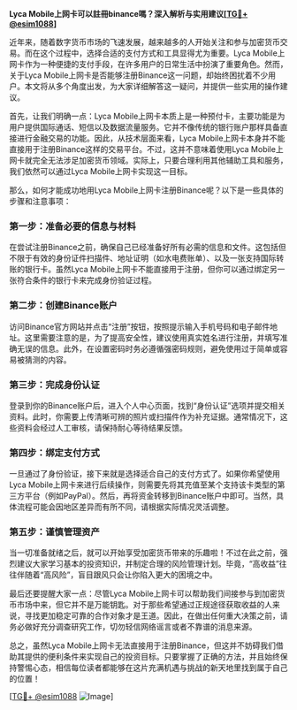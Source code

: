 **Lyca Mobile上网卡可以註冊binance嗎？深入解析与实用建议[[TG💪+ @esim1088](https://t.me/s/esim1088)]**

近年来，随着数字货币市场的飞速发展，越来越多的人开始关注和参与加密货币交易。而在这个过程中，选择合适的支付方式和工具显得尤为重要。Lyca Mobile上网卡作为一种便捷的支付手段，在许多用户的日常生活中扮演了重要角色。然而，关于Lyca Mobile上网卡是否能够注册Binance这一问题，却始终困扰着不少用户。本文将从多个角度出发，为大家详细解答这一疑问，并提供一些实用的操作建议。

首先，让我们明确一点：Lyca Mobile上网卡本质上是一种预付卡，主要功能是为用户提供国际通话、短信以及数据流量服务。它并不像传统的银行账户那样具备直接进行金融交易的功能。因此，从技术层面来看，Lyca Mobile上网卡本身并不能直接用于注册Binance这样的交易平台。不过，这并不意味着使用Lyca Mobile上网卡就完全无法涉足加密货币领域。实际上，只要合理利用其他辅助工具和服务，我们依然可以通过Lyca Mobile上网卡实现这一目标。

那么，如何才能成功地用Lyca Mobile上网卡注册Binance呢？以下是一些具体的步骤和注意事项：

### 第一步：准备必要的信息与材料

在尝试注册Binance之前，确保自己已经准备好所有必需的信息和文件。这包括但不限于有效的身份证件扫描件、地址证明（如水电费账单）、以及一张支持国际转账的银行卡。虽然Lyca Mobile上网卡不能直接用于注册，但你可以通过绑定另一张符合条件的银行卡来完成身份验证过程。

### 第二步：创建Binance账户

访问Binance官方网站并点击“注册”按钮，按照提示输入手机号码和电子邮件地址。这里需要注意的是，为了提高安全性，建议使用真实姓名进行注册，并填写准确无误的信息。此外，在设置密码时务必遵循强密码规则，避免使用过于简单或容易被猜测的内容。

### 第三步：完成身份认证

登录到你的Binance账户后，进入个人中心页面，找到“身份认证”选项并提交相关资料。此时，你需要上传清晰可辨的照片或扫描件作为补充证据。通常情况下，这些资料会经过人工审核，请保持耐心等待结果反馈。

### 第四步：绑定支付方式

一旦通过了身份验证，接下来就是选择适合自己的支付方式了。如果你希望使用Lyca Mobile上网卡来进行后续操作，则需要先将其充值至某个支持该卡类型的第三方平台（例如PayPal）。然后，再将资金转移到Binance账户中即可。当然，具体流程可能会因地区差异而有所不同，请根据实际情况灵活调整。

### 第五步：谨慎管理资产

当一切准备就绪之后，就可以开始享受加密货币带来的乐趣啦！不过在此之前，强烈建议大家学习基本的投资知识，并制定合理的风险管理计划。毕竟，“高收益”往往伴随着“高风险”，盲目跟风只会让你陷入更大的困境之中。

最后还要提醒大家一点：尽管Lyca Mobile上网卡可以帮助我们间接参与到加密货币市场中来，但它并不是万能钥匙。对于那些希望通过正规途径获取收益的人来说，寻找更加稳定可靠的合作对象才是王道。因此，在做出任何重大决策之前，请务必做好充分调查研究工作，切勿轻信网络谣言或者不靠谱的消息来源。

总之，虽然Lyca Mobile上网卡无法直接用于注册Binance，但这并不妨碍我们借助其提供的便利条件来实现自己的投资目标。只要掌握了正确的方法，并且始终保持警惕心态，相信每位读者都能够在这片充满机遇与挑战的新天地里找到属于自己的位置！

[[TG💪+ @esim1088](https://t.me/s/esim1088) ![Image](https://i.postimg.cc/4NQfJmqS/Snipaste-2025-05-13-00-14-12.png)]